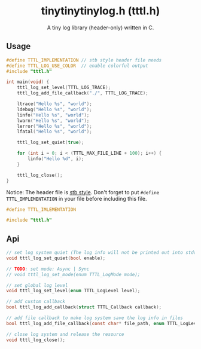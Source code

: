 <div align="center">
    <h1>tinytinytinylog.h (tttl.h)</h1>
    <p>A tiny log library (header-only) written in C.</p>
</div>

## Usage

```c
#define TTTL_IMPLEMENTATION // stb style header file needs
#define TTTL_LOG_USE_COLOR  // enable colorful output
#include "tttl.h"

int main(void) {
    tttl_log_set_level(TTTL_LOG_TRACE);
    tttl_log_add_file_callback("./", TTTL_LOG_TRACE);

    ltrace("Hello %s", "world");
    ldebug("Hello %s", "world");
    linfo("Hello %s", "world");
    lwarn("Hello %s", "world");
    lerror("Hello %s", "world");
    lfatal("Hello %s", "world");

    tttl_log_set_quiet(true);

    for (int i = 0; i < (TTTL_MAX_FILE_LINE + 100); i++) {
        linfo("Hello %d", i);
    }

    tttl_log_close();
}
```

Notice: The header file is [stb style](https://github.com/nothings/stb/blob/master/docs/stb_howto.txt).
Don't forget to put `#define TTTL_IMPLEMENTATION` in your file before including this file.

```c
#define TTTL_IMLEMENTATION

#include "tttl.h"
```

## Api

```c
// set log system quiet (The log info will not be printed out into stdout.)
void tttl_log_set_quiet(bool enable);

// TODO: set mode: Async | Sync
// void tttl_log_set_mode(enum TTTL_LogMode mode);

// set global log level
void tttl_log_set_level(enum TTTL_LogLevel level);

// add custom callback
bool tttl_log_add_callback(struct TTTL_Callback callback);

// add file callback to make log system save the log info in files
bool tttl_log_add_file_callback(const char* file_path, enum TTTL_LogLevel level);

// close log system and release the resource
void tttl_log_close();
```
